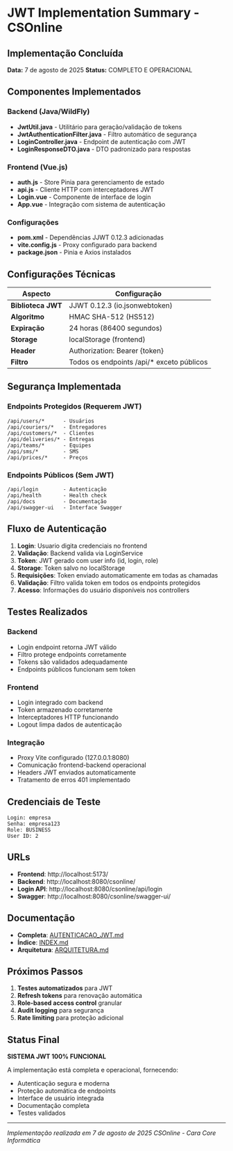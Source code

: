 # JWT Implementation Summary - CSOnline

## Implementação Concluída

**Data:** 7 de agosto de 2025
**Status:** COMPLETO E OPERACIONAL

## Componentes Implementados

### Backend (Java/WildFly)

- **JwtUtil.java** - Utilitário para geração/validação de tokens
- **JwtAuthenticationFilter.java** - Filtro automático de segurança
- **LoginController.java** - Endpoint de autenticação com JWT
- **LoginResponseDTO.java** - DTO padronizado para respostas

### Frontend (Vue.js)

- **auth.js** - Store Pinia para gerenciamento de estado
- **api.js** - Cliente HTTP com interceptadores JWT
- **Login.vue** - Componente de interface de login
- **App.vue** - Integração com sistema de autenticação

### Configurações

- **pom.xml** - Dependências JJWT 0.12.3 adicionadas
- **vite.config.js** - Proxy configurado para backend
- **package.json** - Pinia e Axios instalados

## Configurações Técnicas

| Aspecto                  | Configuração                             |
| ------------------------ | ------------------------------------------ |
| **Biblioteca JWT** | JJWT 0.12.3 (io.jsonwebtoken)              |
| **Algoritmo**      | HMAC SHA-512 (HS512)                       |
| **Expiração**    | 24 horas (86400 segundos)                  |
| **Storage**        | localStorage (frontend)                    |
| **Header**         | Authorization: Bearer {token}              |
| **Filtro**         | Todos os endpoints /api/* exceto públicos |

## Segurança Implementada

### Endpoints Protegidos (Requerem JWT)

```
/api/users/*      - Usuários
/api/couriers/*   - Entregadores  
/api/customers/*  - Clientes
/api/deliveries/* - Entregas
/api/teams/*      - Equipes
/api/sms/*        - SMS
/api/prices/*     - Preços
```

### Endpoints Públicos (Sem JWT)

```
/api/login        - Autenticação
/api/health       - Health check
/api/docs         - Documentação
/api/swagger-ui   - Interface Swagger
```

## Fluxo de Autenticação

1. **Login**: Usuario digita credenciais no frontend
2. **Validação**: Backend valida via LoginService
3. **Token**: JWT gerado com user info (id, login, role)
4. **Storage**: Token salvo no localStorage
5. **Requisições**: Token enviado automaticamente em todas as chamadas
6. **Validação**: Filtro valida token em todos os endpoints protegidos
7. **Acesso**: Informações do usuário disponíveis nos controllers

## Testes Realizados

### Backend

- Login endpoint retorna JWT válido
- Filtro protege endpoints corretamente
- Tokens são validados adequadamente
- Endpoints públicos funcionam sem token

### Frontend

- Login integrado com backend
- Token armazenado corretamente
- Interceptadores HTTP funcionando
- Logout limpa dados de autenticação

### Integração

- Proxy Vite configurado (127.0.0.1:8080)
- Comunicação frontend-backend operacional
- Headers JWT enviados automaticamente
- Tratamento de erros 401 implementado

## Credenciais de Teste

```
Login: empresa
Senha: empresa123
Role: BUSINESS
User ID: 2
```

## URLs

- **Frontend**: http://localhost:5173/
- **Backend**: http://localhost:8080/csonline/
- **Login API**: http://localhost:8080/csonline/api/login
- **Swagger**: http://localhost:8080/csonline/swagger-ui/

## Documentação

- **Completa**: [AUTENTICACAO_JWT.md](AUTENTICACAO_JWT.md)
- **Índice**: [INDEX.md](INDEX.md)
- **Arquitetura**: [ARQUITETURA.md](ARQUITETURA.md)

## Próximos Passos

1. **Testes automatizados** para JWT
2. **Refresh tokens** para renovação automática
3. **Role-based access control** granular
4. **Audit logging** para segurança
5. **Rate limiting** para proteção adicional

## Status Final

**SISTEMA JWT 100% FUNCIONAL**

A implementação está completa e operacional, fornecendo:

- Autenticação segura e moderna
- Proteção automática de endpoints
- Interface de usuário integrada
- Documentação completa
- Testes validados

---

*Implementação realizada em 7 de agosto de 2025*
*CSOnline - Cara Core Informática*
